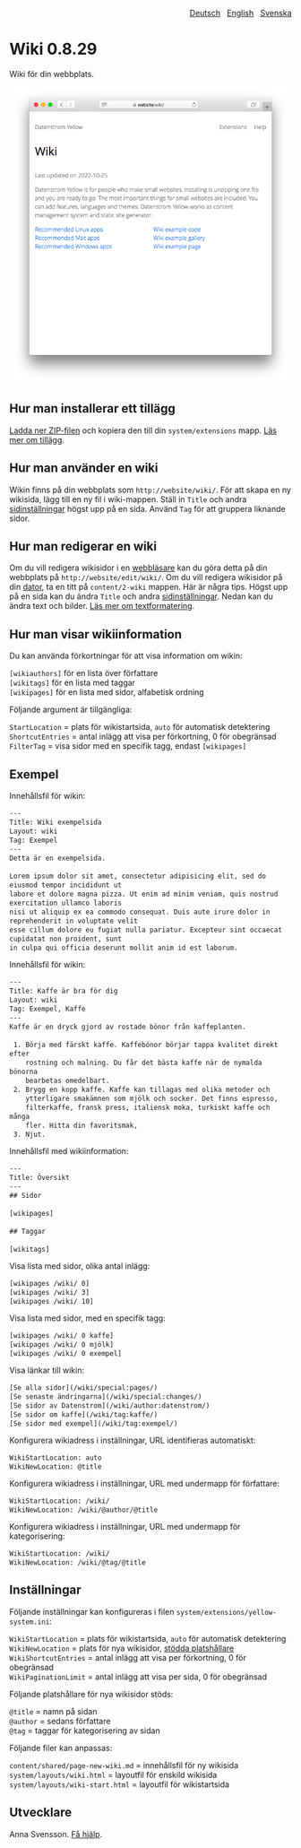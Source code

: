 <p align="right"><a href="README-de.md">Deutsch</a> &nbsp; <a href="README.md">English</a> &nbsp; <a href="README-sv.md">Svenska</a></p>

# Wiki 0.8.29

Wiki för din webbplats.

<p align="center"><img src="wiki-screenshot.png?raw=true" alt="Skärmdump"></p>

## Hur man installerar ett tillägg

[Ladda ner ZIP-filen](https://github.com/annaesvensson/yellow-wiki/archive/main.zip) och kopiera den till din `system/extensions` mapp. [Läs mer om tillägg](https://github.com/annaesvensson/yellow-update/tree/main/README-sv.md).

## Hur man använder en wiki

Wikin finns på din webbplats som `http://website/wiki/`. För att skapa en ny wikisida, lägg till en ny fil i wiki-mappen. Ställ in `Title` och andra [sidinställningar](https://github.com/annaesvensson/yellow-core/tree/main/README-sv.md#inställningar-page) högst upp på en sida. Använd `Tag` för att gruppera liknande sidor.

## Hur man redigerar en wiki

Om du vill redigera wikisidor i en [webbläsare](https://github.com/annaesvensson/yellow-edit/tree/main/README-sv.md) kan du göra detta på din webbplats på `http://website/edit/wiki/`. Om du vill redigera wikisidor på din [dator](https://github.com/annaesvensson/yellow-core/tree/main/README-sv.md), ta en titt på `content/2-wiki` mappen. Här är några tips.  Högst upp på en sida kan du ändra `Title` och andra [sidinställningar](https://github.com/annaesvensson/yellow-core/tree/main/README-sv.md#inställningar-page). Nedan kan du ändra text och bilder. [Läs mer om textformatering](https://datenstrom.se/sv/yellow/help/how-to-change-the-content).

## Hur man visar wikiinformation

Du kan använda förkortningar för att visa information om wikin:

`[wikiauthors]` för en lista över författare  
`[wikitags]` för en lista med taggar  
`[wikipages]` för en lista med sidor, alfabetisk ordning  

Följande argument är tillgängliga:

`StartLocation` = plats för wikistartsida, `auto` för automatisk detektering  
`ShortcutEntries` = antal inlägg att visa per förkortning, 0 för obegränsad  
`FilterTag` = visa sidor med en specifik tagg, endast `[wikipages]`  

## Exempel

Innehållsfil för wikin:

    ---
    Title: Wiki exempelsida
    Layout: wiki
    Tag: Exempel
    ---
    Detta är en exempelsida.

    Lorem ipsum dolor sit amet, consectetur adipisicing elit, sed do eiusmod tempor incididunt ut 
    labore et dolore magna pizza. Ut enim ad minim veniam, quis nostrud exercitation ullamco laboris 
    nisi ut aliquip ex ea commodo consequat. Duis aute irure dolor in reprehenderit in voluptate velit 
    esse cillum dolore eu fugiat nulla pariatur. Excepteur sint occaecat cupidatat non proident, sunt 
    in culpa qui officia deserunt mollit anim id est laborum.

Innehållsfil för wikin:

    ---
    Title: Kaffe är bra för dig
    Layout: wiki
    Tag: Exempel, Kaffe
    ---
    Kaffe är en dryck gjord av rostade bönor från kaffeplanten.
    
     1. Börja med färskt kaffe. Kaffebönor börjar tappa kvalitet direkt efter
        rostning och malning. Du får det bästa kaffe när de nymalda bönorna 
        bearbetas omedelbart.
     2. Brygg en kopp kaffe. Kaffe kan tillagas med olika metoder och 
        ytterligare smakämnen som mjölk och socker. Det finns espresso, 
        filterkaffe, fransk press, italiensk moka, turkiskt kaffe och många 
        fler. Hitta din favoritsmak,
     3. Njut. 

Innehållsfil med wikiinformation:

    ---
    Title: Översikt
    ---
    ## Sidor

    [wikipages]

    ## Taggar

    [wikitags]

Visa lista med sidor, olika antal inlägg:

    [wikipages /wiki/ 0]
    [wikipages /wiki/ 3]
    [wikipages /wiki/ 10]

Visa lista med sidor, med en specifik tagg:

    [wikipages /wiki/ 0 kaffe]
    [wikipages /wiki/ 0 mjölk]
    [wikipages /wiki/ 0 exempel]

Visa länkar till wikin:

    [Se alla sidor](/wiki/special:pages/)
    [Se senaste ändringarna](/wiki/special:changes/)
    [Se sidor av Datenstrom](/wiki/author:datenstrom/)
    [Se sidor om kaffe](/wiki/tag:kaffe/)
    [Se sidor med exempel](/wiki/tag:exempel/)

Konfigurera wikiadress i inställningar, URL identifieras automatiskt:

    WikiStartLocation: auto
    WikiNewLocation: @title

Konfigurera wikiadress i inställningar, URL med undermapp för författare:

    WikiStartLocation: /wiki/
    WikiNewLocation: /wiki/@author/@title

Konfigurera wikiadress i inställningar, URL med undermapp för kategorisering:

    WikiStartLocation: /wiki/
    WikiNewLocation: /wiki/@tag/@title

## Inställningar

Följande inställningar kan konfigureras i filen `system/extensions/yellow-system.ini`:

`WikiStartLocation` = plats för wikistartsida, `auto` för automatisk detektering  
`WikiNewLocation` = plats för nya wikisidor, [stödda platshållare](#inställningar-placeholders)  
`WikiShortcutEntries` = antal inlägg att visa per förkortning, 0 för obegränsad  
`WikiPaginationLimit` = antal inlägg att visa per sida, 0 för obegränsad  

<a id="inställningar-placeholders"></a>Följande platshållare för nya wikisidor stöds:

`@title` = namn på sidan  
`@author` = sedans författare  
`@tag` = taggar för kategorisering av sidan  

<a id="inställningar-files"></a>Följande filer kan anpassas:

`content/shared/page-new-wiki.md` = innehållsfil för ny wikisida  
`system/layouts/wiki.html` = layoutfil för enskild wikisida  
`system/layouts/wiki-start.html` = layoutfil för wikistartsida  

## Utvecklare

Anna Svensson. [Få hjälp](https://datenstrom.se/sv/yellow/help/).
